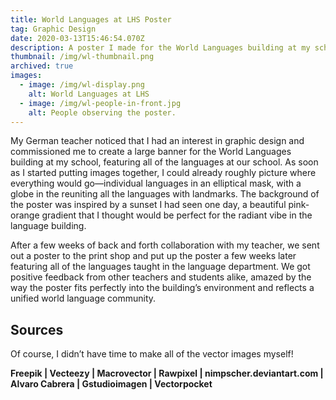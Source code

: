 ```yaml
---
title: World Languages at LHS Poster
tag: Graphic Design
date: 2020-03-13T15:46:54.070Z
description: A poster I made for the World Languages building at my school
thumbnail: /img/wl-thumbnail.png
archived: true
images:
  - image: /img/wl-display.png
    alt: World Languages at LHS
  - image: /img/wl-people-in-front.jpg
    alt: People observing the poster.
---
```

My German teacher noticed that I had an interest in graphic design and commissioned me to create a large banner for the World Languages building at my school, featuring all of the languages at our school. As soon as I started putting images together, I could already roughly picture where everything would go—individual languages in an elliptical mask, with a globe in the reuniting all the languages with landmarks. The background of the poster was inspired by a sunset I had seen one day, a beautiful pink-orange gradient that I thought would be perfect for the radiant vibe in the language building.

After a few weeks of back and forth collaboration with my teacher, we sent out a poster to the print shop and put up the poster a few weeks later featuring all of the languages taught in the language department. We got positive feedback from other teachers and students alike, amazed by the way the poster fits perfectly into the building’s environment and reflects a unified world language community.

## Sources

Of course, I didn’t have time to make all of the vector images myself!

**Freepik | Vecteezy | Macrovector | Rawpixel | nimpscher.deviantart.com | Alvaro Cabrera | Gstudioimagen | Vectorpocket**